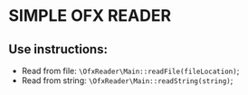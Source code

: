 # SIMPLE OFX READER

## Use instructions:
- Read from file: `\OfxReader\Main::readFile(fileLocation)`;
- Read from string: `\OfxReader\Main::readString(string)`;